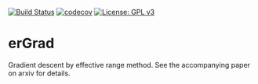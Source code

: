 [![Build Status](https://travis-ci.com/niangxiu/erGrad.svg?token=erfxBbTkg8zJBBBsar2A&branch=master)](https://travis-ci.com/niangxiu/erGrad)
[![codecov](https://codecov.io/gh/niangxiu/erGrad/branch/master/graph/badge.svg?token=kDoYzGKRkX)](https://codecov.io/gh/niangxiu/erGrad)
[![License: GPL v3](https://img.shields.io/badge/License-GPL%20v3-blue.svg)](http://www.gnu.org/licenses/gpl-3.0)


# erGrad

Gradient descent by effective range method.
See the accompanying paper on arxiv for details.
